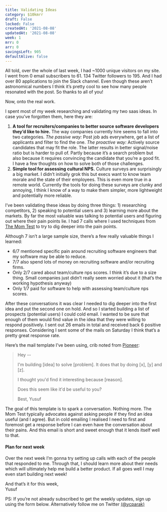 ```yaml
---
title: Validating Ideas
category: $10kmrr
draft: False
locked: False
createdAt: '2021-08-08'
updatedAt: '2021-08-08'
week: 1
mrr: 0
arr: 0
savingsLeft: 905
defaultAlive: false
---
```


All told, over the whole of last week, I had ~1000 unique visitors on my site. I went from 0 email subscribers to 61. 134 Twitter followers to 195. And I had over 80 applications to join the Slack channel. Even though these aren’t astronomical numbers I think it’s pretty cool to see how many people resonated with the post. So thanks to all of you!

Now, onto the real work.

I spent most of my week researching and validating my two saas ideas. In case you’ve forgotten them, here they are:

1. **A tool for recruiters/companies to better source software developers they’d like to hire.** The way companies currently hire seems to fall into two categories. _The passive way:_ Post job ads everywhere, get a list of applicants and filter to find the one. _The proactive way:_ Actively source candidates that may fit the role. The latter results in better signal/noise ratio but is harder to pull of. Partly because it’s a search problem but also because it requires convincing the candidate that you’re a good fit. I have a few thoughts on how to solve both of those challenges.
2. **Simple tool for assessing cultural NPS.** Culture surveys are surprisingly a big market. I didn’t initially grok this but execs want to know team morale and the state of their employees. This is even more true in a remote world. Currently the tools for doing these surveys are clunky and annoying, I think I know of a way to make them simpler, more lightweight and potentially more reliable.

I’ve been validating these ideas by doing three things: 1) researching competitors, 2) speaking to potential users and 3) learning more about the markets. By far the most valuable was talking to potential users and figuring out where their pain points lie. I had 7 calls where I used techniques from [The Mom Test](http://momtestbook.com/) to try to dig deeper into the pain points.

Although 7 isn’t a large sample size, there’s a few really valuable things I learned:

- 6/7 mentioned specific pain around recruiting software engineers that my software may be able to reduce.
- 7/7 also spend lots of money on recruiting software and/or recruiting firms.
- Only 2/7 cared about team/culture nps scores. I think it’s due to a size thing. Small companies just didn’t really seem worried about it (that’s the working hypothesis anyway)
- Only 1/7 paid for software to help with assessing team/culture nps scores.

After these conversations it was clear I needed to dig deeper into the first idea and put the second one on hold. And so I started building a list of prospects (potential users) I could cold email. I wanted to be sure that enough of them would find value in the idea that they were willing to respond positively. I sent out 26 emails in total and received back 6 positive responses. Considering I sent some of the mails on Saturday I think that’s a pretty great response rate.

Here’s the mail template I’ve been using, crib noted from [Pioneer](https://www.pioneer.app/launcher):

> Hey --
>
> I'm building [idea] to solve [problem]. It does that by doing [x], [y] and [z].
>
> I thought you'd find it interesting because [reason].
>
> Does this seem like it'd be useful to you?
>
> Best,
> Yusuf

The goal of this template is to spark a conversation. Nothing more. The Mom Test typically advocates against asking people if they find an idea useful (and I agree). But in cold emailing I realised I need to first and foremost get a response before I can even have the conversation about their pains. And this email is short and sweet enough that it lends itself well to that.

#### Plan for next week

Over the next week I’m gonna try setting up calls with each of the people that responded to me. Through that, I should learn more about their needs which will ultimately help me build a better product. If all goes well I may even start building next week!

And that’s it for this week, <br />
Yusuf

PS: If you’re not already subscribed to get the weekly updates, sign up using the form below. Alternatively follow me on Twitter [(@ycparak)](https://twitter.com/ycparak)
<newsletter />
